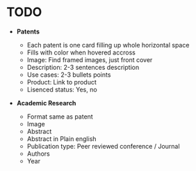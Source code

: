 # TODO

- **Patents**
    - Each patent is one card filling up whole horizontal space
    - Fills with color when hovered accross
    - Image: Find framed images, just front cover
    - Description: 2-3 sentences description
    - Use cases: 2-3 bullets points
    - Product: Link to product
    - Lisenced status: Yes, no

- **Academic Research**
    - Format same as patent
    - Image
    - Abstract
    - Abstract in Plain english
    - Publication type: Peer reviewed conference / Journal
    - Authors
    - Year




